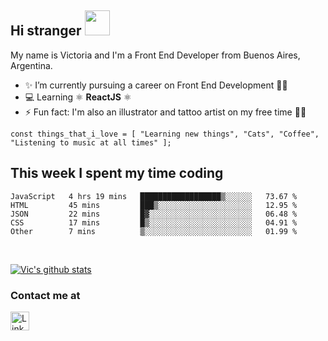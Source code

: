 ## Hi stranger  <img src="https://image.flaticon.com/icons/svg/620/620768.svg" width="40px">

My name is Victoria and I'm a Front End Developer from Buenos Aires, Argentina.
- ✨ I’m currently pursuing a career on Front End Development 👩‍💻
- 💻 Learning ⚛️ <b>ReactJS</b> ⚛️
- ⚡ Fun fact: I'm also an illustrator and tattoo artist on my free time 💉🐍

``const things_that_i_love = [
"Learning new things",
"Cats",
"Coffee",
"Listening to music at all times"
];``


## This week I spent my time coding

<!--START_SECTION:waka-->
```text
JavaScript   4 hrs 19 mins   ██████████████████▒░░░░░░   73.67 % 
HTML         45 mins         ███▒░░░░░░░░░░░░░░░░░░░░░   12.95 % 
JSON         22 mins         █▓░░░░░░░░░░░░░░░░░░░░░░░   06.48 % 
CSS          17 mins         █▒░░░░░░░░░░░░░░░░░░░░░░░   04.91 % 
Other        7 mins          ▒░░░░░░░░░░░░░░░░░░░░░░░░   01.99 % 
```
<!--END_SECTION:waka-->

<br>

[![Vic's github stats](https://github-readme-stats.vercel.app/api?username=victoriasuarez97&hide=issues,contribs&show_icons=true&theme=buefy&count_private=true)](https://github.com/anuraghazra/github-readme-stats)

### Contact me at <br>
<a href="https://www.linkedin.com/in/victoria-suarez1997/"><img src="https://image.flaticon.com/icons/svg/174/174857.svg" width="30px" alt="Linkedin log"/></a>
